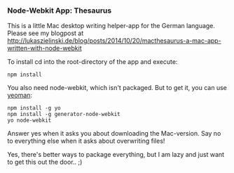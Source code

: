 ### Node-Webkit App: Thesaurus

This is a little Mac desktop writing helper-app for the German language. Please see my blogpost at http://lukaszielinski.de/blog/posts/2014/10/20/macthesaurus-a-mac-app-written-with-node-webkit

To install cd into the root-directory of the app and execute:

    npm install

You also need node-webkit, which isn't packaged. But to get it, you can use [yeoman](http://yeoman.io):

	npm install -g yo
    npm install -g generator-node-webkit
    yo node-webkit

Answer yes when it asks you about downloading the Mac-version. Say no to everything else when it asks about overwriting files!

Yes, there's better ways to package everything, but I am lazy and just want to get this out the door.. ;)
